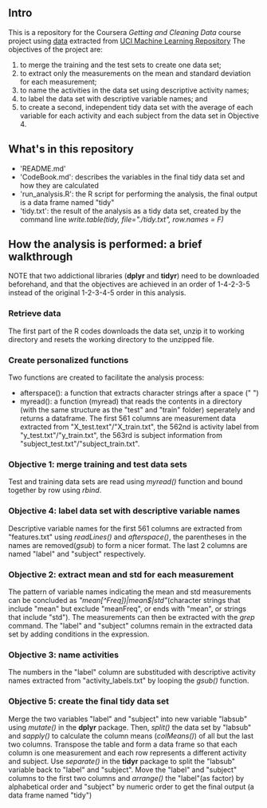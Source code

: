 ## Intro
This is a repository for the Coursera *Getting and Cleaning Data* course project using [data](https://d396qusza40orc.cloudfront.net/getdata%2Fprojectfiles%2FUCI%20HAR%20Dataset.zip) extracted from [UCI Machine Learning Repository](http://archive.ics.uci.edu/ml/datasets/Human+Activity+Recognition+Using+Smartphones)
The objectives of the project are:
1. to merge the training and the test sets to create one data set;
2. to extract only the measurements on the mean and standard deviation for each measurement;
3. to name the activities in the data set using descriptive activity names;
4. to label the data set with descriptive variable names; and
5. to create a second, independent tidy data set with the average of each variable for each activity and each subject from the data set in Objective 4.

## What's in this repository
- 'README.md'
- 'CodeBook.md': describes the variables in the final tidy data set and how they are calculated
- 'run_analysis.R': the R script for performing the analysis, the final output is a data frame named "tidy"
- 'tidy.txt': the result of the analysis as a tidy data set, created by the command line *write.table(tidy, file="./tidy.txt", row.names = F)*

## How the analysis is performed: a brief walkthrough
NOTE that two addictional libraries (**dplyr** and **tidyr**) need to be downloaded beforehand, and that the objectives are achieved in an order of 1-4-2-3-5 instead of the original 1-2-3-4-5 order in this analysis. 
### Retrieve data
The first part of the R codes downloads the data set, unzip it to working directory and resets the working directory to the unzipped file.
### Create personalized functions
Two functions are created to facilitate the analysis process:
- afterspace(): a function that extracts character strings after a space (" ")
- myread(): a function (myread) that reads the contents in a directory (with the same structure as the "test" and "train" folder) seperately and returns a dataframe. The first 561 columns are measurement data extracted from "X_test.text"/"X_train.txt", the 562nd is activity label from "y_test.txt"/"y_train.txt", the 563rd is subject information from "subject_test.txt"/"subject_train.txt". 
### Objective 1: merge training and test data sets
Test and training data sets are read using *myread()* function and bound together by row using *rbind*.
### Objective 4: label data set with descriptive variable names
Descriptive variable names for the first 561 columns are extracted from "features.txt" using *readLines()* and *afterspace()*, the parentheses in the names are removed(*gsub*) to form a nicer format. The last 2 columns are named "label" and "subject" respectively.
### Objective 2: extract mean and std for each measurement
The pattern of variable names indicating the mean and std measurements can be concluded as *"mean[^Freq])|mean$|std"*(character strings that include "mean" but exclude "meanFreq", or ends with "mean", or strings that include "std"). The measurements can then be extracted with the *grep* command. The "label" and "subject" columns remain in the extracted data set by adding conditions in the expression.
### Objective 3: name activities
The numbers in the "label" column are substituded with descriptive activity names extracted from "activity_labels.txt" by looping the *gsub()* function.
### Objective 5: create the final tidy data set
Merge the two variables "label" and "subject" into new variable "labsub" using *mutate()* in the **dplyr** package. Then, *split()* the data set by "labsub" and *sapply()* to calculate the column means (*colMeans()*) of all but the last two columns.
Transpose the table and form a data frame so that each column is one measurement and each row represents a different activity and subject. Use *separate()* in the **tidyr** package to split the "labsub" variable back to "label" and "subject".
Move the "label" and "subject" columns to the first two columns and *arrange()* the "label"(as factor) by alphabetical order and "subject" by numeric order to get the final output (a data frame named "tidy")





    